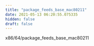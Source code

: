 ```yaml
---
title: "package_feeds_base_mac80211"
date: 2021-05-13 06:20:55.075335
hidden: false
draft: false
---
```


x86/64/package_feeds_base_mac80211


